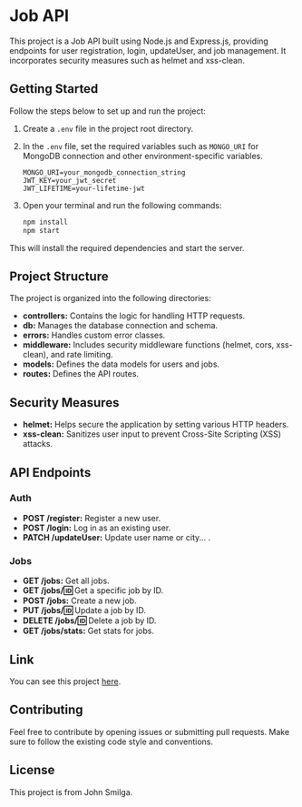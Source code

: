 # Job API

This project is a Job API built using Node.js and Express.js, providing endpoints for user registration, login, updateUser, and job management. It incorporates security measures such as helmet and xss-clean.

## Getting Started

Follow the steps below to set up and run the project:

1. Create a `.env` file in the project root directory.

2. In the `.env` file, set the required variables such as `MONGO_URI` for MongoDB connection and other environment-specific variables.

    ```env
    MONGO_URI=your_mongodb_connection_string
    JWT_KEY=your_jwt_secret
    JWT_LIFETIME=your-lifetime-jwt
    ```

3. Open your terminal and run the following commands:

    ```bash
    npm install
    npm start
    ```

This will install the required dependencies and start the server.

## Project Structure

The project is organized into the following directories:

- **controllers:** Contains the logic for handling HTTP requests.
- **db:** Manages the database connection and schema.
- **errors:** Handles custom error classes.
- **middleware:** Includes security middleware functions (helmet, cors, xss-clean), and rate limiting.
- **models:** Defines the data models for users and jobs.
- **routes:** Defines the API routes.

## Security Measures

- **helmet:** Helps secure the application by setting various HTTP headers.
- **xss-clean:** Sanitizes user input to prevent Cross-Site Scripting (XSS) attacks.

## API Endpoints

### Auth

- **POST /register:** Register a new user.
- **POST /login:** Log in as an existing user.
- **PATCH /updateUser:** Update user name or city... .

### Jobs

- **GET /jobs:** Get all jobs.
- **GET /jobs/:id:** Get a specific job by ID.
- **POST /jobs:** Create a new job.
- **PUT /jobs/:id:** Update a job by ID.
- **DELETE /jobs/:id:** Delete a job by ID.
- **GET /jobs/stats:** Get stats for jobs.

## Link

You can see this project [here](https://jobs-api-vw4r.onrender.com/).

## Contributing

Feel free to contribute by opening issues or submitting pull requests. Make sure to follow the existing code style and conventions.

## License

This project is from John Smilga.
